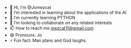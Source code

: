 - 👋 Hi, I’m @Jomezcat
- 👀 I’m interested in learning about the applications of the AI
- 🌱 I’m currently learning PYTHON
- 💞️ I’m looking to collaborate on any related interests
- 📫 How to reach me mezcat11@gmail.com 
- 😄 Pronouns: Jo
- ⚡ Fun fact: Man plans and God laughs.

<!---
Jomezcat/Jomezcat is a ✨ special ✨ repository because its `README.md` (this file) appears on your GitHub profile.
You can click the Preview link to take a look at your changes.
--->
